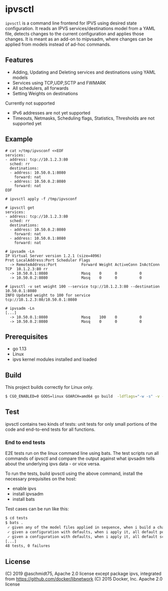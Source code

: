 # ipvsctl

`ipvsctl` is a command line frontend for IPVS using desired state configuration. It reads an IPVS services/destinations model from a YAML file, detects changes to the current configuration and applies those changes. 
It is meant as an add-on to mipvsadm, where changes can be applied from models instead of ad-hoc commands.

## Features

* Adding, Updating and Deleting services and destinations using YAML models
* Services using TCP,UDP,SCTP and FWMARK
* All schedulers, all forwards
* Setting Weights on destinations

Currently not supported

* IPv6 addresses are not yet supported
* Timeouts, Netmasks, Scheduling flags, Statistics, Thresholds are not supported yet

## Example

```
# cat >/tmp/ipvsconf <<EOF
services:
- address: tcp://10.1.2.3:80
  sched: rr
  destinations:
  - address: 10.50.0.1:8080
    forward: nat
  - address: 10.50.0.2:8080
    forward: nat
EOF

# ipvsctl apply -f /tmp/ipvsconf

# ipvsctl get
services:
- address: tcp://10.1.2.3:80
  sched: rr
  destinations:
  - address: 10.50.0.2:8080
    forward: nat
  - address: 10.50.0.1:8080
    forward: nat

# ipvsadm -Ln
IP Virtual Server version 1.2.1 (size=4096)
Prot LocalAddress:Port Scheduler Flags
  -> RemoteAddress:Port           Forward Weight ActiveConn InActConn
TCP  10.1.2.3:80 rr
  -> 10.50.0.1:8080               Masq    0      0          0
  -> 10.50.0.2:8080               Masq    0      0          0    

# ipvsctl -v set weight 100 --service tcp://10.1.2.3:80 --destination 10.50.0.1:8080
INFO Updated weight to 100 for service tcp://10.1.2.3:80/10.50.0.1:8080

# ipvsadm -Ln
[...]
  -> 10.50.0.1:8080               Masq    100    0          0
  -> 10.50.0.2:8080               Masq    0      0          0
```

## Prerequisites

* go 1.13
* Linux
* ipvs kernel modules installed and loaded

## Build

This project builds correctly for Linux only.

```bash
$ CGO_ENABLED=0 GOOS=linux GOARCH=amd64 go build  -ldflags="-w -s" -v -o release/ipvsctl ipvsctl.go
```

## Test

ipvsctl contains two kinds of tests: unit tests for only small portions of the code and
end-to-end tests for all functions.

### End to end tests

E2E tests run on the linux command line using bats. The test scripts run all commands of
ipvsctl and compare the output against what ipvsadm tells about the underlying ipvs data - or vice versa.

To run the tests, build ipvsctl using the above command, install the necessary prequisites on the host:

* enable ipvs
* install ipvsadm
* install bats

Test cases can be run like this:

```bash
$ cd tests
$ bats .
 ✓ given any of the model files applied in sequence, when i build a changeset for the same model, it must always be empty
 ✓ given a configuration with defaults, when i apply it, all default port values must have been set correctly.
 ✓ given a configuration with defaults, when i apply it, all default scheduler values must have been set correctly.
[...]
48 tests, 0 failures
```

## License

(C) 2019 @aschmidt75, Apache 2.0 license
except package ipvs, integrated from https://github.com/docker/libnetwork (C) 2015 Docker, Inc. Apache 2.0 license
